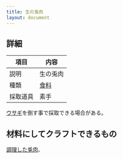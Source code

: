```yaml
---
title: 生の兎肉
layout: document
---
```

## 詳細

|項目|内容|
|---|---|
|説明|生の兎肉|
|種類|[食料](食料)|
|採取道具|素手|

[ウサギ](ウサギ)を倒す事で採取できる場合がある。

## 材料にしてクラフトできるもの

[調理した兎肉](調理した兎肉)、
